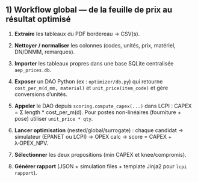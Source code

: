 ## 1) Workflow global — de la feuille de prix au résultat optimisé

1. **Extraire** les tableaux du PDF bordereau → CSV(s).
    
2. **Nettoyer / normaliser** les colonnes (codes, unités, prix, matériel, DN/DNMM, remarques).
    
3. **Importer** les tableaux propres dans une base SQLite centralisée `aep_prices.db`.
    
4. **Exposer** un DAO Python (ex : `optimizer/db.py`) qui retourne `cost_per_m(d_mm, material)` et `unit_price(item_code)` et gère conversions d’unités.
    
5. **Appeler** le DAO depuis `scoring.compute_capex(...)` dans LCPI : CAPEX = Σ length * cost_per_m(d). Pour postes non-linéaires (fourniture + pose) utiliser `unit_price * qty`.
    
6. **Lancer optimisation** (nested/global/surrogate) : chaque candidat -> simulateur (EPANET ou LCPI) -> OPEX calc -> score = CAPEX + λ·OPEX_NPV.
    
7. **Sélectionner** les deux propositions (min CAPEX et knee/compromis).
    
8. **Générer rapport** (JSON + simulation files + template Jinja2 pour `lcpi rapport`).
